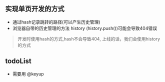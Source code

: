 
## 实现单页开发的方式

* 通过hash记录跳转的路径(可以产生历史管理)
* 浏览器自带的历史管理的方法 history (history.push())可能会导致404错误

> 开发时使用hash的方式,hash不会导致404, 上线的话，我们会使用history的方式

## todoList

* 需要用 @keyup

